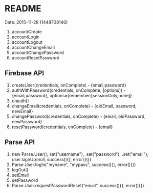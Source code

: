 # README #
Date: 2015-11-28 (1448708146)


1. accountCreate
2. accountLogin
3. accountLogout
4. accountChangeEmail
5. accountChangePassword
6. accountResetPassword

## Firebase API ##

1. createUser(credentials, onComplete) - {email,password}
2. authWithPassword(credentials, onComplete, [options]) - {email,password}, options={remember:[sessionOnly,none]}
3. unauth()
4. changeEmail(credentials, onComplete) - {oldEmail, password, newEmail}
5. changePassword(credentials, onComplete) - {email, oldPassword, newPassword}
6. resetPassword(credentials, onComplete) - {email}

## Parse API ##

1. new Parse.User(); set("username"), .set("password"), .set("email"); user.signUp(null, success(){}, error(){})
2. Parse.User.logIn("myname", "mypass", success(){}, error(){})
3. logOut()
4. setEmail
5. setPassword
6. Parse.User.requestPasswordReset("email", success(){}, error(){})

